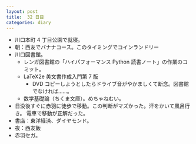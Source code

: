 ```yaml
---
layout: post
title:  32 日目
categories: diary
---
```


* 川口本町 4 丁目公園で就寝。
* 朝：西友でバナナコース。このタイミングでコインランドリー
* 川口図書館。
  * レンガ図書館の「ハイパフォーマンス Python 読書ノート」の作業のコミット。
  * LaTeX2e 美文書作成入門第 7 版
    * DVD コピーしようとしたらドライブ音がやかましくて断念。図書館でなければ……。
  * 数学基礎論（ちくま文庫）。めちゃねむい。
* 日没後すぐに赤羽に徒歩で移動。この判断がマズかった。汗をかいて風呂行き。
  電車で移動が正解だった。
* 書店：東洋経済、ダイヤモンド。
* 夜：西友飯
* 赤羽セガ。

